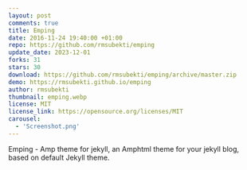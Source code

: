 ```yaml
---
layout: post
comments: true
title: Emping
date: 2016-11-24 19:40:00 +01:00
repo: https://github.com/rmsubekti/emping
update_date: 2023-12-01
forks: 31
stars: 30
download: https://github.com/rmsubekti/emping/archive/master.zip
demo: https://rmsubekti.github.io/emping
author: rmsubekti
thumbnail: emping.webp
license: MIT
license_link: https://opensource.org/licenses/MIT
carousel:
  - 'Screenshot.png'
---
```


Emping - Amp theme for jekyll, an Amphtml theme for your jekyll blog, based on default Jekyll theme.

